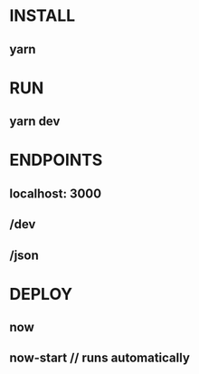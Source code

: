 # INSTALL 
## yarn 

# RUN 
## yarn dev 

# ENDPOINTS 
## localhost: 3000
## /dev
## /json

# DEPLOY 
## now
## now-start // runs automatically
